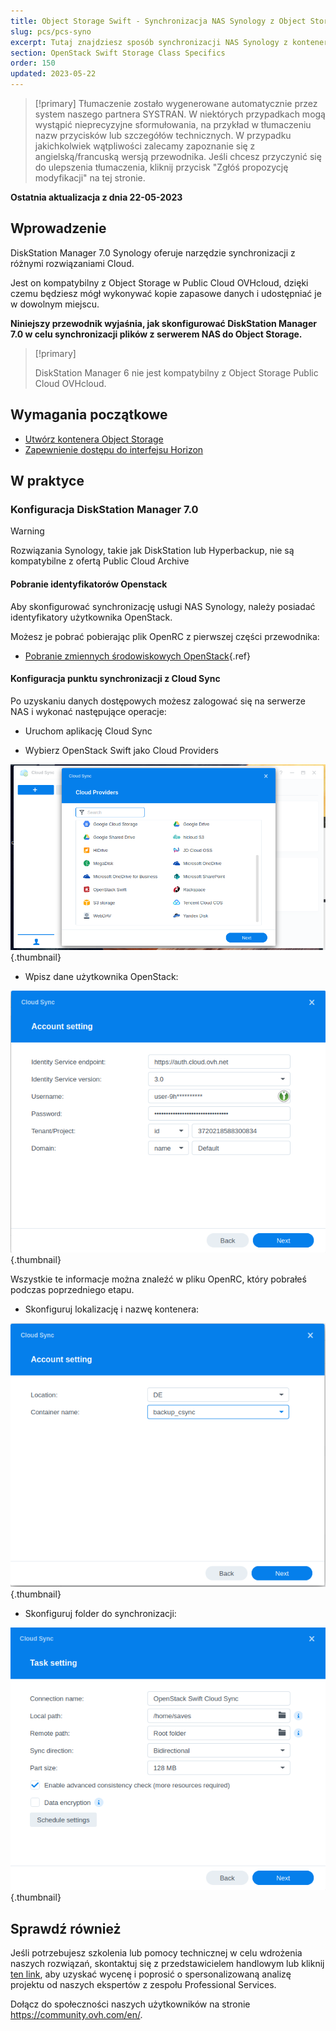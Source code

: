 ```yaml
---
title: Object Storage Swift - Synchronizacja NAS Synology z Object Storage
slug: pcs/pcs-syno
excerpt: Tutaj znajdziesz sposób synchronizacji NAS Synology z kontenerem.
section: OpenStack Swift Storage Class Specifics
order: 150
updated: 2023-05-22
---
```


> [!primary]
> Tłumaczenie zostało wygenerowane automatycznie przez system naszego partnera SYSTRAN. W niektórych przypadkach mogą wystąpić nieprecyzyjne sformułowania, na przykład w tłumaczeniu nazw przycisków lub szczegółów technicznych. W przypadku jakichkolwiek wątpliwości zalecamy zapoznanie się z angielską/francuską wersją przewodnika. Jeśli chcesz przyczynić się do ulepszenia tłumaczenia, kliknij przycisk "Zgłóś propozycję modyfikacji" na tej stronie.
>

**Ostatnia aktualizacja z dnia 22-05-2023**

## Wprowadzenie

DiskStation Manager 7.0 Synology oferuje narzędzie synchronizacji z różnymi rozwiązaniami Cloud.

Jest on kompatybilny z Object Storage w Public Cloud OVHcloud, dzięki czemu będziesz mógł wykonywać kopie zapasowe danych i udostępniać je w dowolnym miejscu.

**Niniejszy przewodnik wyjaśnia, jak skonfigurować DiskStation Manager 7.0 w celu synchronizacji plików z serwerem NAS do Object Storage.**

> [!primary]
>
> DiskStation Manager 6 nie jest kompatybilny z Object Storage Public Cloud OVHcloud.
>

## Wymagania początkowe

- [Utwórz kontenera Object Storage](https://docs.ovh.com/pl/storage/object-storage/pcs/create-container/)
- [Zapewnienie dostępu do interfejsu Horizon](https://docs.ovh.com/pl/public-cloud/tworzenie-i-usuwanie-uzytkownika-openstack/#tworzenie-uzytkownika-openstack)

## W praktyce

### Konfiguracja DiskStation Manager 7.0

> [!warning]
>
> Rozwiązania Synology, takie jak DiskStation lub Hyperbackup, nie są kompatybilne z ofertą Public Cloud Archive
>

#### Pobranie identyfikatorów Openstack

Aby skonfigurować synchronizację usługi NAS Synology, należy posiadać identyfikatory użytkownika OpenStack.

Możesz je pobrać pobierając plik OpenRC z pierwszej części przewodnika:

- [Pobranie zmiennych środowiskowych OpenStack](https://docs.ovh.com/pl/public-cloud/set-openstack-environment-variables/#etap-1-zgromadzenie-zmiennych){.ref}

#### Konfiguracja punktu synchronizacji z Cloud Sync

Po uzyskaniu danych dostępowych możesz zalogować się na serwerze NAS i wykonać następujące operacje:

- Uruchom aplikację Cloud Sync

- Wybierz OpenStack Swift jako Cloud Providers

![public-cloud](images/DSM7_1.png){.thumbnail}

- Wpisz dane użytkownika OpenStack:

![public-cloud](images/DSM7_2.png){.thumbnail}

Wszystkie te informacje można znaleźć w pliku OpenRC, który pobrałeś podczas poprzedniego etapu.

- Skonfiguruj lokalizację i nazwę kontenera:

![public-cloud](images/DSM7_3.png){.thumbnail}

- Skonfiguruj folder do synchronizacji:

![public-cloud](images/DSM7_4.png){.thumbnail}

## Sprawdź również

Jeśli potrzebujesz szkolenia lub pomocy technicznej w celu wdrożenia naszych rozwiązań, skontaktuj się z przedstawicielem handlowym lub kliknij [ten link](https://www.ovhcloud.com/pl/professional-services/), aby uzyskać wycenę i poprosić o spersonalizowaną analizę projektu od naszych ekspertów z zespołu Professional Services.

Dołącz do społeczności naszych użytkowników na stronie <https://community.ovh.com/en/>.
